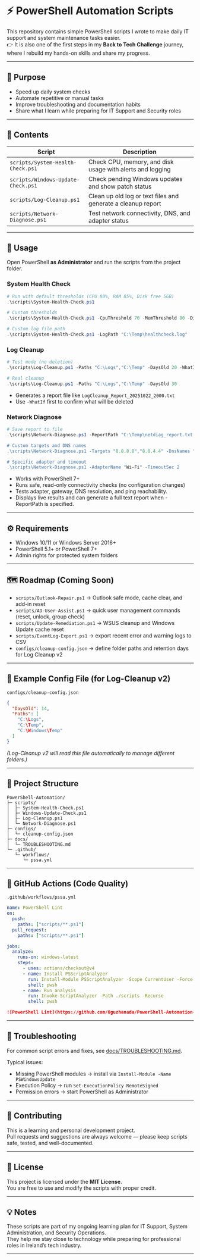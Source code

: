 # ⚡ PowerShell Automation Scripts  

This repository contains simple PowerShell scripts I wrote to make daily IT support and system maintenance tasks easier.  
👉 It is also one of the first steps in my **Back to Tech Challenge** journey, where I rebuild my hands-on skills and share my progress.

---

## 🎯 Purpose
- Speed up daily system checks  
- Automate repetitive or manual tasks  
- Improve troubleshooting and documentation habits  
- Share what I learn while preparing for IT Support and Security roles  

---

## 📂 Contents

| Script | Description |
|--------|--------------|
| `scripts/System-Health-Check.ps1` | Check CPU, memory, and disk usage with alerts and logging |
| `scripts/Windows-Update-Check.ps1` | Check pending Windows updates and show patch status |
| `scripts/Log-Cleanup.ps1` | Clean up old log or text files and generate a cleanup report |
| `scripts/Network-Diagnose.ps1` | Test network connectivity, DNS, and adapter status |


---

## 🔧 Usage

Open PowerShell **as Administrator** and run the scripts from the project folder.

### System Health Check
```powershell
# Run with default thresholds (CPU 80%, RAM 85%, Disk free 5GB)
.\scripts\System-Health-Check.ps1

# Custom thresholds
.\scripts\System-Health-Check.ps1 -CpuThreshold 70 -MemThreshold 80 -DiskFreeThresholdGB 10

# Custom log file path
.\scripts\System-Health-Check.ps1 -LogPath "C:\Temp\healthcheck.log"
```

### Log Cleanup
```powershell
# Test mode (no deletion)
.\scripts\Log-Cleanup.ps1 -Paths "C:\Logs","C:\Temp" -DaysOld 20 -WhatIf

# Real cleanup
.\scripts\Log-Cleanup.ps1 -Paths "C:\Logs","C:\Temp" -DaysOld 30
```
- Generates a report file like `LogCleanup_Report_20251022_2000.txt`
- Use `-WhatIf` first to confirm what will be deleted



### Network Diagnose
```powershell
# Save report to file
.\scripts\Network-Diagnose.ps1 -ReportPath "C:\Temp\netdiag_report.txt

# Custom targets and DNS names
.\scripts\Network-Diagnose.ps1 -Targets "8.8.8.8","8.8.4.4" -DnsNames "www.microsoft.com","www.github.com"

# Specific adapter and timeout
.\scripts\Network-Diagnose.ps1 -AdapterName "Wi-Fi" -TimeoutSec 2

```
- Works with PowerShell 7+
- Runs safe, read-only connectivity checks (no configuration changes)
- Tests adapter, gateway, DNS resolution, and ping reachability.
- Displays live results and can generate a full text report when -ReportPath is specified.

---


## ⚙️ Requirements
- Windows 10/11 or Windows Server 2016+  
- PowerShell 5.1+ or PowerShell 7+  
- Admin rights for protected system folders  

---


## 🗺️ Roadmap (Coming Soon)
- `scripts/Outlook-Repair.ps1` → Outlook safe mode, cache clear, and add-in reset  
- `scripts/AD-User-Assist.ps1` → quick user management commands (reset, unlock, group check)  
- `scripts/Update-Remediation.ps1` → WSUS cleanup and Windows Update cache reset  
- `scripts/EventLog-Export.ps1` → export recent error and warning logs to CSV  
- `configs/cleanup-config.json` → define folder paths and retention days for Log Cleanup v2  

---

## 📘 Example Config File (for Log-Cleanup v2)
`configs/cleanup-config.json`
```json
{
  "DaysOld": 14,
  "Paths": [
    "C:\Logs",
    "C:\Temp",
    "C:\Windows\Temp"
  ]
}
```
*(Log-Cleanup v2 will read this file automatically to manage different folders.)*

---

## 🧰 Project Structure
```text
PowerShell-Automation/
├─ scripts/
│  ├─ System-Health-Check.ps1
│  ├─ Windows-Update-Check.ps1
│  ├─ Log-Cleanup.ps1
│  └─ Network-Diagnose.ps1
├─ configs/
│  └─ cleanup-config.json
├─ docs/
│  └─ TROUBLESHOOTING.md
└─ .github/
   └─ workflows/
      └─ pssa.yml
```

---

## 🧠 GitHub Actions (Code Quality)

`.github/workflows/pssa.yml`
```yaml
name: PowerShell Lint
on:
  push:
    paths: ["scripts/**.ps1"]
  pull_request:
    paths: ["scripts/**.ps1"]

jobs:
  analyze:
    runs-on: windows-latest
    steps:
      - uses: actions/checkout@v4
      - name: Install PSScriptAnalyzer
        run: Install-Module PSScriptAnalyzer -Scope CurrentUser -Force
        shell: pwsh
      - name: Run analysis
        run: Invoke-ScriptAnalyzer -Path ./scripts -Recurse
        shell: pwsh
```

```markdown
![PowerShell Lint](https://github.com/Oguzhanada/PowerShell-Automation-Scripts/actions/workflows/pssa.yml/badge.svg)
```

---
## 🧩 Troubleshooting
For common script errors and fixes, see [docs/TROUBLESHOOTING.md](docs/TROUBLESHOOTING.md).

Typical issues:
- Missing PowerShell modules → install via `Install-Module -Name PSWindowsUpdate`
- Execution Policy → run `Set-ExecutionPolicy RemoteSigned`
- Permission errors → start PowerShell as Administrator  

---

## 🤝 Contributing
This is a learning and personal development project.  
Pull requests and suggestions are always welcome — please keep scripts safe, tested, and well-documented.

---

## 📜 License
This project is licensed under the **MIT License**.  
You are free to use and modify the scripts with proper credit.

---

## 💡 Notes
These scripts are part of my ongoing learning plan for IT Support, System Administration, and Security Operations.  
They help me stay close to technology while preparing for professional roles in Ireland’s tech industry.

---
